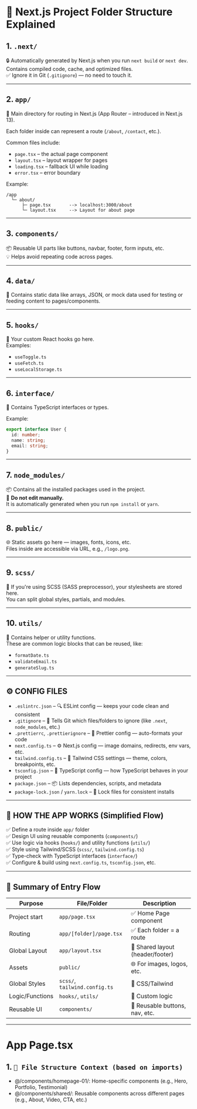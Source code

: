 
# 📁 Next.js Project Folder Structure Explained

## 1. `.next/`
🔒 Automatically generated by Next.js when you run `next build` or `next dev`.  
Contains compiled code, cache, and optimized files.  
✅ Ignore it in Git (`.gitignore`) — no need to touch it.

---

## 2. `app/`
📁 Main directory for routing in Next.js (App Router – introduced in Next.js 13).  

Each folder inside can represent a route (`/about`, `/contact`, etc.).

Common files include:
- `page.tsx` – the actual page component
- `layout.tsx` – layout wrapper for pages
- `loading.tsx` – fallback UI while loading
- `error.tsx` – error boundary

Example:
```
/app
  └─ about/
      ├─ page.tsx       --> localhost:3000/about
      └─ layout.tsx     --> Layout for about page
```

---

## 3. `components/`
📦 Reusable UI parts like buttons, navbar, footer, form inputs, etc.  
💡 Helps avoid repeating code across pages.

---

## 4. `data/`
🧠 Contains static data like arrays, JSON, or mock data used for testing or feeding content to pages/components.

---

## 5. `hooks/`
🔁 Your custom React hooks go here.  
Examples:
- `useToggle.ts`
- `useFetch.ts`
- `useLocalStorage.ts`

---

## 6. `interface/`
📄 Contains TypeScript interfaces or types.

Example:
```ts
export interface User {
  id: number;
  name: string;
  email: string;
}
```

---

## 7. `node_modules/`
📦 Contains all the installed packages used in the project.  
🛑 **Do not edit manually.**  
It is automatically generated when you run `npm install` or `yarn`.

---

## 8. `public/`
🌐 Static assets go here — images, fonts, icons, etc.  
Files inside are accessible via URL, e.g., `/logo.png`.

---

## 9. `scss/`
🎨 If you're using SCSS (SASS preprocessor), your stylesheets are stored here.  
You can split global styles, partials, and modules.

---

## 10. `utils/`
🧰 Contains helper or utility functions.  
These are common logic blocks that can be reused, like:
- `formatDate.ts`
- `validateEmail.ts`
- `generateSlug.ts`

---

## ⚙️ CONFIG FILES

- `.eslintrc.json` – 🔍 ESLint config — keeps your code clean and consistent  
- `.gitignore` – 🛑 Tells Git which files/folders to ignore (like `.next`, `node_modules`, etc.)  
- `.prettierrc`, `.prettierignore` – 🎨 Prettier config — auto-formats your code  
- `next.config.ts` – ⚙️ Next.js config — image domains, redirects, env vars, etc.  
- `tailwind.config.ts` – 🎨 Tailwind CSS settings — theme, colors, breakpoints, etc.  
- `tsconfig.json` – 📘 TypeScript config — how TypeScript behaves in your project  
- `package.json` – 📦 Lists dependencies, scripts, and metadata  
- `package-lock.json` / `yarn.lock` – 📌 Lock files for consistent installs  

---

## 🧠 HOW THE APP WORKS (Simplified Flow)

✅ Define a route inside `app/` folder  
✅ Design UI using reusable components (`components/`)  
✅ Use logic via hooks (`hooks/`) and utility functions (`utils/`)  
✅ Style using Tailwind/SCSS (`scss/`, `tailwind.config.ts`)  
✅ Type-check with TypeScript interfaces (`interface/`)  
✅ Configure & build using `next.config.ts`, `tsconfig.json`, etc.

---

## 🧠 Summary of Entry Flow

| Purpose           | File/Folder                   | Description                          |
|-------------------|-------------------------------|--------------------------------------|
| Project start      | `app/page.tsx`                | ✅ Home Page component                |
| Routing            | `app/[folder]/page.tsx`       | ✅ Each folder = a route              |
| Global Layout      | `app/layout.tsx`              | 🧱 Shared layout (header/footer)      |
| Assets             | `public/`                     | 🌐 For images, logos, etc.            |
| Global Styles      | `scss/`, `tailwind.config.ts` | 🎨 CSS/Tailwind                       |
| Logic/Functions    | `hooks/`, `utils/`            | 🧠 Custom logic                       |
| Reusable UI        | `components/`                 | 🧩 Reusable buttons, nav, etc.        |

---

# App Page.tsx

## 1. `🔧 File Structure Context (based on imports)`
- @/components/homepage-01/: Home-specific components (e.g., Hero, Portfolio, Testimonial)
- @/components/shared/: Reusable components across different pages (e.g., About, Video, CTA, etc.)

